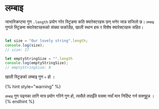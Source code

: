 # लम्बाइ

जाभास्क्रिप्टमा गुण `.length` प्रयोग गरेर स्ट्रिङमा कति क्यारेक्टरहरू छन् भनेर जान्न सजिलो छ। `लम्बाइ` गुणले स्ट्रिङमा क्यारेक्टरहरूको संख्या फर्काउँछ, खाली स्थान हरू र विशेष क्यारेक्टरहरू सहित।


```javascript

let size = "Our lovely string".length;
console.log(size);
// size: 17

let emptyStringSize = "".length
console.log(emptyStringSize);
// emptyStringSize: 0

```

खाली स्ट्रिङको लम्बाइ गुण `०` हो ।

{% hint style="warning" %}

`लम्बाइ` गुण पढ्नका लागि मात्र प्रयोग गरिने गुण हो, त्यसैले तपाईँले यसमा नयाँ मान निर्दिष्ट गर्न सक्नुहुन्न ।
{% endhint %}

